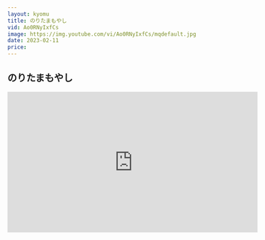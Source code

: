 ```yaml
---
layout: kyomu
title: のりたまもやし
vid: Ao0RNyIxfCs
image: https://img.youtube.com/vi/Ao0RNyIxfCs/mqdefault.jpg
date: 2023-02-11
price:
---
```


## のりたまもやし

<div class="youtube">
  <iframe width="560" height="315" src="https://www.youtube.com/embed/Ao0RNyIxfCs" frameborder="0" allow="accelerometer; autoplay; encrypted-media; gyroscope; picture-in-picture" allowfullscreen></iframe>
</div>
